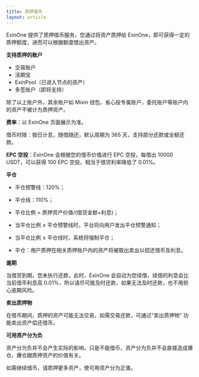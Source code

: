 ```yaml
---
title: 质押借币
layout: article
---
```


ExinOne 提供了质押借币服务，您通过将资产质押给 ExinOne，即可获得一定的质押额度，进而可以根据额度借出资产。


**支持质押的账户**

- 交易账户
- 活期宝
- ExinPool（已进入节点的资产）
- 多签账户（即将支持）

除了以上账户外，其余账户如 Mixin 钱包，省心投专属账户，委托账户等账户内的资产不被计为质押资产。



**费率**：以 ExinOne 页面展示为准。

借币时限：按日计息，随借随还，默认周期为 365 天，支持部分还款或全额还款。

**EPC 空投**：ExinOne 会根据您的借币价值进行 EPC 空投，每借出 10000 USDT，可以获得 100 EPC 空投，相当于借贷利率降低了 0.01%。

**平仓**

- 平仓预警线：120%；
- 平仓线：110%；
- 平仓比例 = 质押资产价值/(借贷金额+利息)；
- 当平仓比例 ≤ 平仓预警线时，平台将向用户发出平仓预警通知；
- 当平仓比例 ≤ 平仓线时，系统将强制平仓；

- 平仓：用户质押在相关质押账户内的资产将被取出卖出以偿还借币及利息。

**逾期**

当借贷到期，您未执行还款，此时，ExinOne 会自动为您续借，续借的利息会比当前借币利息高 0.01%，所以请尽可能及时还款，如果无法及时还款，也不用担心逾期风险。

**卖出质押物**

在借币期间，质押的资产可能无法交易，如需交易还款，可通过“卖出质押物” 功能卖出资产偿还借币。

**可用资产分为负** 

资产分为负并不会产生实际的影响，只是不能借币，资产分为负并不会直接造成爆仓，爆仓跟质押资产的价值有关。

如需继续借币，请质押更多资产，使可用资产分为正值。



